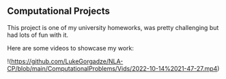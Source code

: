 ## Computational Projects

This project is one of my university homeworks, was pretty challenging but had lots of fun with it.

Here are some videos to showcase my work:

!(https://github.com/LukeGorgadze/NLA-CP/blob/main/ComputationalProblems/Vids/2022-10-14%2021-47-27.mp4)

